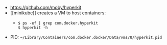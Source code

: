 - https://github.com/moby/hyperkit
- [[minikube]] creates a VM to host containers:
	- ```console
	  $ ps -ef | grep com.docker.hyperkit
	  $ hyperkit -h
	  ```
- PID: `~/Library/Containers/com.docker.docker/Data/vms/0/hyperkit.pid`
